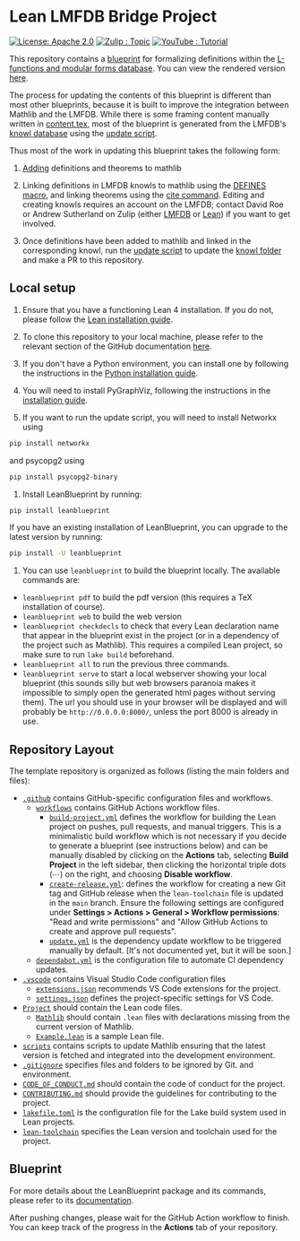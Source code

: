 # Lean LMFDB Bridge Project

[![License: Apache 2.0](https://img.shields.io/badge/License-Apache_2.0-lightblue.svg)](https://opensource.org/licenses/Apache-2.0)
[![Zulip : Topic](https://img.shields.io/badge/Zulip-Topic-%237E57C2.svg?logo=zulip&logoColor=white)](https://leanprover.zulipchat.com/#narrow/channel/113488-general/topic/Tutorial.3A.20Getting.20Started.20with.20Blueprint-Driven.20Projects)
[![YouTube : Tutorial](https://img.shields.io/badge/YouTube-Tutorial-%23FF0000.svg?logo=youtube&logoColor=white)](https://youtu.be/KyuyTsLgkMY)

This repository contains a [blueprint](https://github.com/PatrickMassot/leanblueprint/) for formalizing definitions within the [L-functions and modular forms database](https://lmfdb.org).  You can view the rendered version [here](https://cbirkbeck.github.io/LeanBridge/).

The process for updating the contents of this blueprint is different than most other blueprints, because it is built to improve the integration between Mathlib and the LMFDB.  While there is some framing content manually written in [content.tex](https://github.com/CBirkbeck/LeanBridge/blob/main/blueprint/src/content.tex), most of the blueprint is generated from the LMFDB's [knowl database](https://beta.lmfdb.org/knowledge/) using the [update script](https://github.com/CBirkbeck/LeanBridge/blob/main/blueprint/src/update_knowls.py).

Thus most of the work in updating this blueprint takes the following form:

1. [Adding](https://leanprover-community.github.io/contribute/index.html) definitions and theorems to mathlib

1. Linking definitions in LMFDB knowls to mathlib using the [DEFINES macro](https://beta.lmfdb.org/knowledge/show/doc.knowl.guidelines), and linking theorems using the [cite command](https://beta.lmfdb.org/knowledge/show/doc.knowl.guidelines).  Editing and creating knowls requires an account on the LMFDB; contact David Roe or Andrew Sutherland on Zulip (either [LMFDB](https://lmfdb.zulipchat.com) or [Lean](https://leanprover.zulipchat.com)) if you want to get involved.

1. Once definitions have been added to mathlib and linked in the corresponding knowl, run the [update script](https://github.com/CBirkbeck/LeanBridge/blob/main/blueprint/src/update_knowls.py) to update the [knowl folder](https://github.com/CBirkbeck/LeanBridge/tree/main/blueprint/src/knowls) and make a PR to this repository.

## Local setup

1. Ensure that you have a functioning Lean 4 installation. If you do not, please follow
the [Lean installation guide](https://leanprover-community.github.io/get_started.html).

1. To clone this repository to your local machine, please refer to the relevant section of the
GitHub documentation [here](https://docs.github.com/en/repositories/creating-and-managing-repositories/cloning-a-repository).

1. If you don't have a Python environment, you can install one by following the instructions in the
[Python installation guide](https://www.python.org/downloads/).

1. You will need to install PyGraphViz, following the instructions in the
[installation guide](https://pygraphviz.github.io/documentation/stable/install.html).

1. If you want to run the update script, you will need to install Networkx using

```bash
pip install networkx
```

and psycopg2 using

```bash
pip install psycopg2-binary
```

1. Install LeanBlueprint by running:

```bash
pip install leanblueprint
```

If you have an existing installation of LeanBlueprint, you can upgrade to the latest version by
running:

```bash
pip install -U leanblueprint
```

1. You can use `leanblueprint` to build the blueprint locally. The available commands are:

* `leanblueprint pdf` to build the pdf version (this requires a TeX installation
  of course).
* `leanblueprint web` to build the web version
* `leanblueprint checkdecls` to check that every Lean declaration name that appear
  in the blueprint exist in the project (or in a dependency of the project such
  as Mathlib). This requires a compiled Lean project, so make sure to run `lake build` beforehand.
* `leanblueprint all` to run the previous three commands.
* `leanblueprint serve` to start a local webserver showing your local blueprint
  (this sounds silly but web browsers paranoia makes it impossible to simply
  open the generated html pages without serving them). The url you should use
  in your browser will be displayed and will probably be `http://0.0.0.0:8000/`,
  unless the port 8000 is already in use.

## Repository Layout

The template repository is organized as follows (listing the main folders and files):

- [`.github`](.github) contains GitHub-specific configuration files and workflows.
    - [`workflows`](.github/workflows) contains GitHub Actions workflow files.
        - [`build-project.yml`](.github/workflows/build-project.yml) defines the workflow for building
        the Lean project on pushes, pull requests, and manual triggers. This is a minimalistic build
        workflow which is not necessary if you decide to generate a blueprint (see instructions below)
        and can be manually disabled by clicking on the **Actions** tab, selecting **Build Project**
        in the left sidebar, then clicking the horizontal triple dots (⋯) on the right,
        and choosing **Disable workflow**.
        - [`create-release.yml`](.github/workflows/create-release.yml): defines the workflow for creating a new Git tag and GitHub release when the `lean-toolchain` file is updated in the `main` branch. Ensure the following settings are configured under **Settings > Actions > General > Workflow permissions**: "Read and write permissions" and "Allow GitHub Actions to create and approve pull requests".
        - [`update.yml`](.github/workflows/update.yml) is the dependency
        update workflow to be triggered manually by default. [It's not documented yet, but it will be soon.]
    - [`dependabot.yml`](.github/dependabot.yml) is the configuration file to automate CI dependency updates.
- [`.vscode`](.vscode) contains Visual Studio Code configuration files
    - [`extensions.json`](.vscode/extensions.json) recommends VS Code extensions for the project.
    - [`settings.json`](.vscode/settings.json) defines the project-specific settings for VS Code.
- [`Project`](Project) should contain the Lean code files.
    - [`Mathlib`](Project/Mathlib) should contain `.lean` files with declarations missing from the
    current version of Mathlib.
    - [`Example.lean`](Project/Example.lean) is a sample Lean file.
- [`scripts`](scripts) contains scripts to update Mathlib ensuring that the latest version is
fetched and integrated into the development environment.
- [`.gitignore`](.gitignore) specifies files and folders to be ignored by Git.
and environment.
- [`CODE_OF_CONDUCT.md`](CODE_OF_CONDUCT.md) should contain the code of conduct for the project.
- [`CONTRIBUTING.md`](CONTRIBUTING.md) should provide the guidelines for contributing to the
project.
- [`lakefile.toml`](lakefile.toml) is the configuration file for the Lake build system used in
Lean projects.
- [`lean-toolchain`](lean-toolchain) specifies the Lean version and toolchain used for the project.

## Blueprint

For more details about the LeanBlueprint package and its commands, please refer to its
[documentation](https://github.com/PatrickMassot/leanblueprint/tree/master#starting-a-blueprint).

After pushing changes, please wait for the GitHub Action workflow to finish.
You can keep track of the progress in the **Actions** tab of your repository.